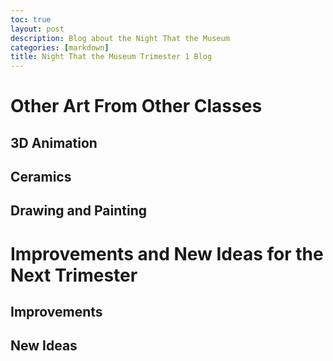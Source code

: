 ```yaml
---
toc: true
layout: post
description: Blog about the Night That the Museum
categories: [markdown]
title: Night That the Museum Trimester 1 Blog
---
```


# Other Art From Other Classes

## 3D Animation

## Ceramics

## Drawing and Painting

# Improvements and New Ideas for the Next Trimester

## Improvements

## New Ideas